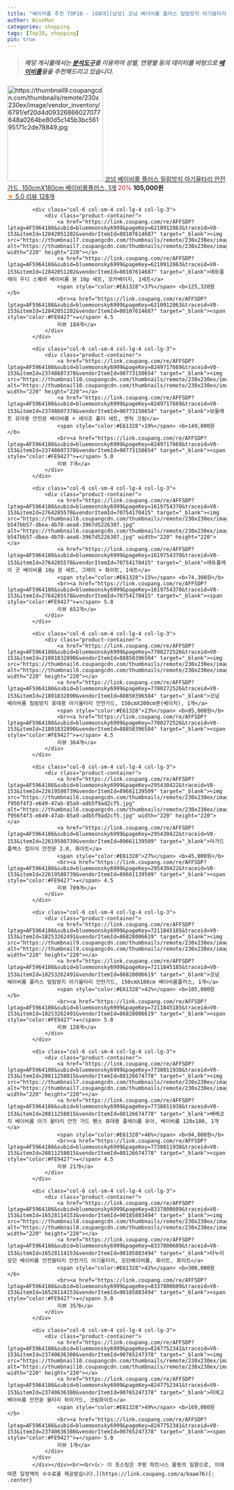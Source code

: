 ```yaml
---
title: "베이비룸 추천 TOP10 - [60대][남성] 코넘 베이비룸 플러스 밀림방지 아기울타리 안전가드, 150cmX180cm 베이비룸플러스, 1개"
author: WiseMan
categories: shopping
tags: [Top10, shopping]
pin: true
---
```


> ##### 해당 게시물에서는 [**분석도구**](https://itemscout.io/)를 이용하여 **성별**, **연령별** 등의 데이터를 바탕으로 [**베이비룸**](https://link.coupang.com/a/baae76)들을 추천해드리고 있습니다.
<div class="container"><div class="row">
            <div class="col-6 col-sm-4 col-lg-4 col-lg-3">
                <div class="product-container">
                    <a href="https://link.coupang.com/re/AFFSDP?lptag=AF5964186&subid=bluemoonsky6999&pageKey=7211845185&traceid=V0-153&itemId=18253262491&vendorItemId=86828006619" target="_blank"><img src="https://thumbnail9.coupangcdn.com/thumbnails/remote/230x230ex/image/vendor_inventory/6791/ef20d4d09326866027077648a0264be80d5c145b3bc56195171c2de78849.jpg" alt="https://thumbnail9.coupangcdn.com/thumbnails/remote/230x230ex/image/vendor_inventory/6791/ef20d4d09326866027077648a0264be80d5c145b3bc56195171c2de78849.jpg" width="220" height="220"></a>
                    <a href="https://link.coupang.com/re/AFFSDP?lptag=AF5964186&subid=bluemoonsky6999&pageKey=7211845185&traceid=V0-153&itemId=18253262491&vendorItemId=86828006619" target="_blank">코넘 베이비룸 플러스 밀림방지 아기울타리 안전가드, 150cmX180cm 베이비룸플러스, 1개</a>
                    <span style="color:#E61328">20%</span> <b>105,000원</b>
                    <br><a href="https://link.coupang.com/re/AFFSDP?lptag=AF5964186&subid=bluemoonsky6999&pageKey=7211845185&traceid=V0-153&itemId=18253262491&vendorItemId=86828006619" target="_blank"><span style="color:#FE9427">★</span> 5.0
                    리뷰 128개</a>
                </div>
            </div>
            
            <div class="col-6 col-sm-4 col-lg-4 col-lg-3">
                <div class="product-container">
                    <a href="https://link.coupang.com/re/AFFSDP?lptag=AF5964186&subid=bluemoonsky6999&pageKey=6210912863&traceid=V0-153&itemId=12842051202&vendorItemId=80107614687" target="_blank"><img src="https://thumbnail7.coupangcdn.com/thumbnails/remote/230x230ex/image/rs_quotation_api/fztveg8w/023ee86643324fb29037d4e5b0a7ded9.jpg" alt="https://thumbnail7.coupangcdn.com/thumbnails/remote/230x230ex/image/rs_quotation_api/fztveg8w/023ee86643324fb29037d4e5b0a7ded9.jpg" width="220" height="220"></a>
                    <a href="https://link.coupang.com/re/AFFSDP?lptag=AF5964186&subid=bluemoonsky6999&pageKey=6210912863&traceid=V0-153&itemId=12842051202&vendorItemId=80107614687" target="_blank">에듀플레이 우디 스퀘어 베이비룸 문 10p 세트, 모카베이지, 1세트</a>
                    <span style="color:#E61328">37%</span> <b>125,320원</b>
                    <br><a href="https://link.coupang.com/re/AFFSDP?lptag=AF5964186&subid=bluemoonsky6999&pageKey=6210912863&traceid=V0-153&itemId=12842051202&vendorItemId=80107614687" target="_blank"><span style="color:#FE9427">★</span> 4.5
                    리뷰 184개</a>
                </div>
            </div>
            
            <div class="col-6 col-sm-4 col-lg-4 col-lg-3">
                <div class="product-container">
                    <a href="https://link.coupang.com/re/AFFSDP?lptag=AF5964186&subid=bluemoonsky6999&pageKey=8249717669&traceid=V0-153&itemId=23748607378&vendorItemId=90773150654" target="_blank"><img src="https://thumbnail10.coupangcdn.com/thumbnails/remote/230x230ex/image/0905_amir_MaternityBaby_max3k/8e9d/47e2d1ea065788b3f138dbf59a8cbcad0cd51b1f967f4416d72029536824.jpg" alt="https://thumbnail10.coupangcdn.com/thumbnails/remote/230x230ex/image/0905_amir_MaternityBaby_max3k/8e9d/47e2d1ea065788b3f138dbf59a8cbcad0cd51b1f967f4416d72029536824.jpg" width="220" height="220"></a>
                    <a href="https://link.coupang.com/re/AFFSDP?lptag=AF5964186&subid=bluemoonsky6999&pageKey=8249717669&traceid=V0-153&itemId=23748607378&vendorItemId=90773150654" target="_blank">보들매트 유아용 안전문 베이비룸 + 세이프 홀더 세트, 엔틱 크림</a>
                    <span style="color:#E61328">19%</span> <b>149,000원</b>
                    <br><a href="https://link.coupang.com/re/AFFSDP?lptag=AF5964186&subid=bluemoonsky6999&pageKey=8249717669&traceid=V0-153&itemId=23748607378&vendorItemId=90773150654" target="_blank"><span style="color:#FE9427">★</span> 5.0
                    리뷰 7개</a>
                </div>
            </div>
            
            <div class="col-6 col-sm-4 col-lg-4 col-lg-3">
                <div class="product-container">
                    <a href="https://link.coupang.com/re/AFFSDP?lptag=AF5964186&subid=bluemoonsky6999&pageKey=1619754370&traceid=V0-153&itemId=2764285578&vendorItemId=70754170415" target="_blank"><img src="https://thumbnail6.coupangcdn.com/thumbnails/remote/230x230ex/image/retail/images/3284925702520291-b547bb57-dbea-4b70-aea8-3967d5226307.jpg" alt="https://thumbnail6.coupangcdn.com/thumbnails/remote/230x230ex/image/retail/images/3284925702520291-b547bb57-dbea-4b70-aea8-3967d5226307.jpg" width="220" height="220"></a>
                    <a href="https://link.coupang.com/re/AFFSDP?lptag=AF5964186&subid=bluemoonsky6999&pageKey=1619754370&traceid=V0-153&itemId=2764285578&vendorItemId=70754170415" target="_blank">에듀플레이 굿 베이비룸 10p 문 세트, 그레이 + 화이트, 1세트</a>
                    <span style="color:#E61328">15%</span> <b>74,300원</b>
                    <br><a href="https://link.coupang.com/re/AFFSDP?lptag=AF5964186&subid=bluemoonsky6999&pageKey=1619754370&traceid=V0-153&itemId=2764285578&vendorItemId=70754170415" target="_blank"><span style="color:#FE9427">★</span> 5.0
                    리뷰 652개</a>
                </div>
            </div>
            
            <div class="col-6 col-sm-4 col-lg-4 col-lg-3">
                <div class="product-container">
                    <a href="https://link.coupang.com/re/AFFSDP?lptag=AF5964186&subid=bluemoonsky6999&pageKey=7700272526&traceid=V0-153&itemId=21801832890&vendorItemId=88850396584" target="_blank"><img src="https://thumbnail6.coupangcdn.com/thumbnails/remote/230x230ex/image/vendor_inventory/340d/3ff23a619cac4fac7dce7e8dc53a4a1a8db0be53be8e9dfe0ea484d24137.jpg" alt="https://thumbnail6.coupangcdn.com/thumbnails/remote/230x230ex/image/vendor_inventory/340d/3ff23a619cac4fac7dce7e8dc53a4a1a8db0be53be8e9dfe0ea484d24137.jpg" width="220" height="220"></a>
                    <a href="https://link.coupang.com/re/AFFSDP?lptag=AF5964186&subid=bluemoonsky6999&pageKey=7700272526&traceid=V0-153&itemId=21801832890&vendorItemId=88850396584" target="_blank">코넘 베이비룸 밀림방지 휴대용 아기울타리 안전가드, 150cmX200cm퀸(베이지), 1개</a>
                    <span style="color:#E61328">23%</span> <b>85,000원</b>
                    <br><a href="https://link.coupang.com/re/AFFSDP?lptag=AF5964186&subid=bluemoonsky6999&pageKey=7700272526&traceid=V0-153&itemId=21801832890&vendorItemId=88850396584" target="_blank"><span style="color:#FE9427">★</span> 4.5
                    리뷰 364개</a>
                </div>
            </div>
            
            <div class="col-6 col-sm-4 col-lg-4 col-lg-3">
                <div class="product-container">
                    <a href="https://link.coupang.com/re/AFFSDP?lptag=AF5964186&subid=bluemoonsky6999&pageKey=295430422&traceid=V0-153&itemId=22619580739&vendorItemId=89661139509" target="_blank"><img src="https://thumbnail6.coupangcdn.com/thumbnails/remote/230x230ex/image/retail/images/249408820865657-f956f4f3-e649-47ab-85a9-adb5f9ad2cf5.jpg" alt="https://thumbnail6.coupangcdn.com/thumbnails/remote/230x230ex/image/retail/images/249408820865657-f956f4f3-e649-47ab-85a9-adb5f9ad2cf5.jpg" width="220" height="220"></a>
                    <a href="https://link.coupang.com/re/AFFSDP?lptag=AF5964186&subid=bluemoonsky6999&pageKey=295430422&traceid=V0-153&itemId=22619580739&vendorItemId=89661139509" target="_blank">아가드 플렉스 접이식 안전문 2.0, 화이트</a>
                    <span style="color:#E61328">27%</span> <b>45,000원</b>
                    <br><a href="https://link.coupang.com/re/AFFSDP?lptag=AF5964186&subid=bluemoonsky6999&pageKey=295430422&traceid=V0-153&itemId=22619580739&vendorItemId=89661139509" target="_blank"><span style="color:#FE9427">★</span> 4.5
                    리뷰 709개</a>
                </div>
            </div>
            
            <div class="col-6 col-sm-4 col-lg-4 col-lg-3">
                <div class="product-container">
                    <a href="https://link.coupang.com/re/AFFSDP?lptag=AF5964186&subid=bluemoonsky6999&pageKey=7211845185&traceid=V0-153&itemId=18253262491&vendorItemId=86828006619" target="_blank"><img src="https://thumbnail9.coupangcdn.com/thumbnails/remote/230x230ex/image/vendor_inventory/6791/ef20d4d09326866027077648a0264be80d5c145b3bc56195171c2de78849.jpg" alt="https://thumbnail9.coupangcdn.com/thumbnails/remote/230x230ex/image/vendor_inventory/6791/ef20d4d09326866027077648a0264be80d5c145b3bc56195171c2de78849.jpg" width="220" height="220"></a>
                    <a href="https://link.coupang.com/re/AFFSDP?lptag=AF5964186&subid=bluemoonsky6999&pageKey=7211845185&traceid=V0-153&itemId=18253262491&vendorItemId=86828006619" target="_blank">코넘 베이비룸 플러스 밀림방지 아기울타리 안전가드, 150cmX180cm 베이비룸플러스, 1개</a>
                    <span style="color:#E61328">42%</span> <b>105,000원</b>
                    <br><a href="https://link.coupang.com/re/AFFSDP?lptag=AF5964186&subid=bluemoonsky6999&pageKey=7211845185&traceid=V0-153&itemId=18253262491&vendorItemId=86828006619" target="_blank"><span style="color:#FE9427">★</span> 5.0
                    리뷰 128개</a>
                </div>
            </div>
            
            <div class="col-6 col-sm-4 col-lg-4 col-lg-3">
                <div class="product-container">
                    <a href="https://link.coupang.com/re/AFFSDP?lptag=AF5964186&subid=bluemoonsky6999&pageKey=7738011938&traceid=V0-153&itemId=20811258015&vendorItemId=88126674778" target="_blank"><img src="https://thumbnail7.coupangcdn.com/thumbnails/remote/230x230ex/image/vendor_inventory/cf6f/c3f848961db46380587b6e24ea874f3221d1d5c631c275242d3d140f1644.jpg" alt="https://thumbnail7.coupangcdn.com/thumbnails/remote/230x230ex/image/vendor_inventory/cf6f/c3f848961db46380587b6e24ea874f3221d1d5c631c275242d3d140f1644.jpg" width="220" height="220"></a>
                    <a href="https://link.coupang.com/re/AFFSDP?lptag=AF5964186&subid=bluemoonsky6999&pageKey=7738011938&traceid=V0-153&itemId=20811258015&vendorItemId=88126674778" target="_blank">베베코지 베이비룸 아기 울타리 안전 가드 펜스 휴대용 플레이룸 유아, 베이비룸 120x180, 1개</a>
                    <span style="color:#E61328">46%</span> <b>94,000원</b>
                    <br><a href="https://link.coupang.com/re/AFFSDP?lptag=AF5964186&subid=bluemoonsky6999&pageKey=7738011938&traceid=V0-153&itemId=20811258015&vendorItemId=88126674778" target="_blank"><span style="color:#FE9427">★</span> 4.5
                    리뷰 21개</a>
                </div>
            </div>
            
            <div class="col-6 col-sm-4 col-lg-4 col-lg-3">
                <div class="product-container">
                    <a href="https://link.coupang.com/re/AFFSDP?lptag=AF5964186&subid=bluemoonsky6999&pageKey=8337800609&traceid=V0-153&itemId=16528114153&vendorItemId=90185883494" target="_blank"><img src="https://thumbnail8.coupangcdn.com/thumbnails/remote/230x230ex/image/vendor_inventory/b4f2/e2772383349107189752f864ce6037f57d21cf1a5ec196c14864d5e5d05e.jpg" alt="https://thumbnail8.coupangcdn.com/thumbnails/remote/230x230ex/image/vendor_inventory/b4f2/e2772383349107189752f864ce6037f57d21cf1a5ec196c14864d5e5d05e.jpg" width="220" height="220"></a>
                    <a href="https://link.coupang.com/re/AFFSDP?lptag=AF5964186&subid=bluemoonsky6999&pageKey=8337800609&traceid=V0-153&itemId=16528114153&vendorItemId=90185883494" target="_blank">아누리 모던 베이비룸 안전울타리 안전가드 아기울타리, 모던베이비룸, 화이트, 화이트</a>
                    <span style="color:#E61328">42%</span> <b>300,000원</b>
                    <br><a href="https://link.coupang.com/re/AFFSDP?lptag=AF5964186&subid=bluemoonsky6999&pageKey=8337800609&traceid=V0-153&itemId=16528114153&vendorItemId=90185883494" target="_blank"><span style="color:#FE9427">★</span> 5.0
                    리뷰 35개</a>
                </div>
            </div>
            
            <div class="col-6 col-sm-4 col-lg-4 col-lg-3">
                <div class="product-container">
                    <a href="https://link.coupang.com/re/AFFSDP?lptag=AF5964186&subid=bluemoonsky6999&pageKey=8247752341&traceid=V0-153&itemId=23740636380&vendorItemId=90765247378" target="_blank"><img src="https://thumbnail10.coupangcdn.com/thumbnails/remote/230x230ex/image/rs_quotation_api/jzbzqwpl/a434f1c5af134f88b8a2c30ef0110735.jpg" alt="https://thumbnail10.coupangcdn.com/thumbnails/remote/230x230ex/image/rs_quotation_api/jzbzqwpl/a434f1c5af134f88b8a2c30ef0110735.jpg" width="220" height="220"></a>
                    <a href="https://link.coupang.com/re/AFFSDP?lptag=AF5964186&subid=bluemoonsky6999&pageKey=8247752341&traceid=V0-153&itemId=23740636380&vendorItemId=90765247378" target="_blank">피에고 베이비룸 안전문 울타리 하이가드, 크림화이트</a>
                    <span style="color:#E61328">49%</span> <b>169,000원</b>
                    <br><a href="https://link.coupang.com/re/AFFSDP?lptag=AF5964186&subid=bluemoonsky6999&pageKey=8247752341&traceid=V0-153&itemId=23740636380&vendorItemId=90765247378" target="_blank"><span style="color:#FE9427">★</span> 5.0
                    리뷰 1개</a>
                </div>
            </div>
            </div></div><br><br>[👉 이 포스팅은 쿠팡 파트너스 활동의 일환으로, 이에 따른 일정액의 수수료를 제공받습니다.](https://link.coupang.com/a/baae76){: .center}